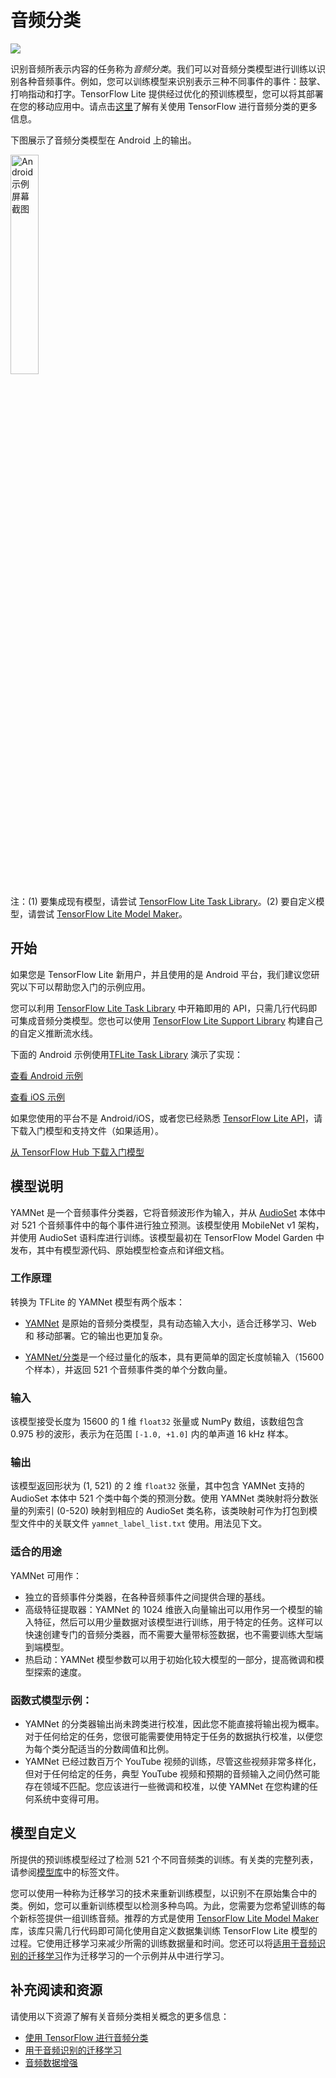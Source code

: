 # 音频分类

<img src="https://github.com/tensorflow/docs-l10n/blob/master/site/zh-cn/lite/examples/images/audio.png?raw=true" class="">

识别音频所表示内容的任务称为*音频分类*。我们可以对音频分类模型进行训练以识别各种音频事件。例如，您可以训练模型来识别表示三种不同事件的事件：鼓掌、打响指动和打字。TensorFlow Lite 提供经过优化的预训练模型，您可以将其部署在您的移动应用中。请点击[这里](https://www.tensorflow.org/tutorials/audio/simple_audio)了解有关使用 TensorFlow 进行音频分类的更多信息。

下图展示了音频分类模型在 Android 上的输出。

<img src="images/android_audio_classification.png" width="30%" alt="Android 示例屏幕截图">

注：(1) 要集成现有模型，请尝试 [TensorFlow Lite Task Library](https://www.tensorflow.org/lite/inference_with_metadata/task_library/audio_classifier)。(2) 要自定义模型，请尝试 [TensorFlow Lite Model Maker](https://www.tensorflow.org/lite/models/modify/model_maker/audio_classification)。

## 开始

如果您是 TensorFlow Lite 新用户，并且使用的是 Android 平台，我们建议您研究以下可以帮助您入门的示例应用。

您可以利用 [TensorFlow Lite Task Library](../../inference_with_metadata/task_library/audio_classifier) 中开箱即用的 API，只需几行代码即可集成音频分类模型。您也可以使用 [TensorFlow Lite Support Library](../../inference_with_metadata/task_library/audio_classifier) 构建自己的自定义推断流水线。

下面的 Android 示例使用[TFLite Task Library](https://github.com/tensorflow/examples/tree/master/lite/examples/sound_classification/android) 演示了实现：

<a class="button button-primary" href="https://github.com/tensorflow/examples/tree/master/lite/examples/sound_classification/android">查看 Android 示例</a>

<a class="button button-primary" href="https://github.com/tensorflow/examples/tree/master/lite/examples/sound_classification/ios">查看 iOS 示例</a>

如果您使用的平台不是 Android/iOS，或者您已经熟悉 [TensorFlow Lite API](https://www.tensorflow.org/api_docs/python/tf/lite)，请下载入门模型和支持文件（如果适用）。

<a class="button button-primary" href="https://tfhub.dev/google/lite-model/yamnet/classification/tflite/1?lite-format=tflite">从 TensorFlow Hub 下载入门模型</a>

## 模型说明

YAMNet 是一个音频事件分类器，它将音频波形作为输入，并从 [AudioSet](https://g.co/audioset) 本体中对 521 个音频事件中的每个事件进行独立预测。该模型使用 MobileNet v1 架构，并使用 AudioSet 语料库进行训练。该模型最初在 TensorFlow Model Garden 中发布，其中有模型源代码、原始模型检查点和详细文档。

### 工作原理

转换为 TFLite 的 YAMNet 模型有两个版本：

- [YAMNet](https://tfhub.dev/google/yamnet/1) 是原始的音频分类模型，具有动态输入大小，适合迁移学习、Web 和 移动部署。它的输出也更加复杂。

- [YAMNet/分类](https://tfhub.dev/google/lite-model/yamnet/classification/tflite/1)是一个经过量化的版本，具有更简单的固定长度帧输入（15600 个样本），并返回 521 个音频事件类的单个分数向量。

### 输入

该模型接受长度为 15600 的 1 维 `float32` 张量或 NumPy 数组，该数组包含 0.975 秒的波形，表示为在范围 `[-1.0, +1.0]` 内的单声道 16 kHz 样本。

### 输出

该模型返回形状为  (1, 521) 的 2 维 `float32` 张量，其中包含 YAMNet 支持的 AudioSet 本体中 521 个类中每个类的预测分数。使用 YAMNet 类映射将分数张量的列索引  (0-520)  映射到相应的 AudioSet 类名称，该类映射可作为打包到模型文件中的关联文件 `yamnet_label_list.txt` 使用。用法见下文。

### 适合的用途

YAMNet 可用作：

- 独立的音频事件分类器，在各种音频事件之间提供合理的基线。
- 高级特征提取器：YAMNet 的 1024 维嵌入向量输出可以用作另一个模型的输入特征，然后可以用少量数据对该模型进行训练，用于特定的任务。这样可以快速创建专门的音频分类器，而不需要大量带标签数据，也不需要训练大型端到端模型。
- 热启动：YAMNet 模型参数可以用于初始化较大模型的一部分，提高微调和模型探索的速度。

### 函数式模型示例：

- YAMNet 的分类器输出尚未跨类进行校准，因此您不能直接将输出视为概率。对于任何给定的任务，您很可能需要使用特定于任务的数据执行校准，以便您为每个类分配适当的分数阈值和比例。
- YAMNet 已经过数百万个 YouTube 视频的训练，尽管这些视频非常多样化，但对于任何给定的任务，典型 YouTube 视频和预期的音频输入之间仍然可能存在领域不匹配。您应该进行一些微调和校准，以使 YAMNet 在您构建的任何系统中变得可用。

## 模型自定义

所提供的预训练模型经过了检测 521 个不同音频类的训练。有关类的完整列表，请参阅<a href="https://github.com/tensorflow/models/blob/master/research/audioset/yamnet/yamnet_class_map.csv">模型库</a>中的标签文件。

您可以使用一种称为迁移学习的技术来重新训练模型，以识别不在原始集合中的类。例如，您可以重新训练模型以检测多种鸟鸣。为此，您需要为您希望训练的每个新标签提供一组训练音频。推荐的方式是使用 [TensorFlow Lite Model Maker](https://www.tensorflow.org/lite/models/modify/model_maker/audio_classification) 库，该库只需几行代码即可简化使用自定义数据集训练 TensorFlow Lite 模型的过程。它使用迁移学习来减少所需的训练数据量和时间。您还可以将[适用于音频识别的迁移学习](https://www.tensorflow.org/tutorials/audio/transfer_learning_audio)作为迁移学习的一个示例并从中进行学习。

## 补充阅读和资源

请使用以下资源了解有关音频分类相关概念的更多信息：

- [使用 TensorFlow 进行音频分类](https://www.tensorflow.org/tutorials/audio/simple_audio)
- [用于音频识别的迁移学习](https://www.tensorflow.org/tutorials/audio/transfer_learning_audio)
- [音频数据增强](https://www.tensorflow.org/io/tutorials/audio)
